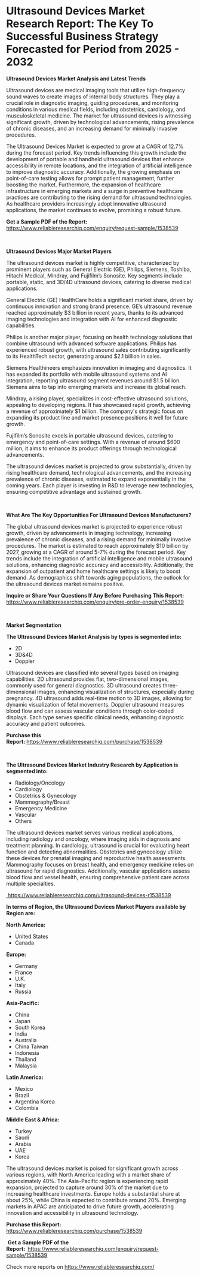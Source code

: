 <p><h1>Ultrasound Devices Market Research Report: The Key To Successful Business Strategy Forecasted for Period from 2025 - 2032</h1></p><p><strong>Ultrasound Devices Market Analysis and Latest Trends</strong></p>
<p><p>Ultrasound devices are medical imaging tools that utilize high-frequency sound waves to create images of internal body structures. They play a crucial role in diagnostic imaging, guiding procedures, and monitoring conditions in various medical fields, including obstetrics, cardiology, and musculoskeletal medicine. The market for ultrasound devices is witnessing significant growth, driven by technological advancements, rising prevalence of chronic diseases, and an increasing demand for minimally invasive procedures.</p><p>The Ultrasound Devices Market is expected to grow at a CAGR of 12.7% during the forecast period. Key trends influencing this growth include the development of portable and handheld ultrasound devices that enhance accessibility in remote locations, and the integration of artificial intelligence to improve diagnostic accuracy. Additionally, the growing emphasis on point-of-care testing allows for prompt patient management, further boosting the market. Furthermore, the expansion of healthcare infrastructure in emerging markets and a surge in preventive healthcare practices are contributing to the rising demand for ultrasound technologies. As healthcare providers increasingly adopt innovative ultrasound applications, the market continues to evolve, promising a robust future.</p></p>
<p><strong>Get a Sample PDF of the Report:&nbsp;</strong> <a href="https://www.reliableresearchiq.com/enquiry/request-sample/1538539?utm_campaign=3350&utm_medium=2&utm_source=Github&utm_content=ia&utm_term=10042025&utm_id=ultrasound-devices">https://www.reliableresearchiq.com/enquiry/request-sample/1538539</a></p>
<p>&nbsp;</p>
<p><strong>Ultrasound Devices Major Market Players</strong></p>
<p><p>The ultrasound devices market is highly competitive, characterized by prominent players such as General Electric (GE), Philips, Siemens, Toshiba, Hitachi Medical, Mindray, and Fujifilm’s Sonosite. Key segments include portable, static, and 3D/4D ultrasound devices, catering to diverse medical applications.</p><p>General Electric (GE) HealthCare holds a significant market share, driven by continuous innovation and strong brand presence. GE’s ultrasound revenue reached approximately $3 billion in recent years, thanks to its advanced imaging technologies and integration with AI for enhanced diagnostic capabilities.</p><p>Philips is another major player, focusing on health technology solutions that combine ultrasound with advanced software applications. Philips has experienced robust growth, with ultrasound sales contributing significantly to its HealthTech sector, generating around $2.1 billion in sales.</p><p>Siemens Healthineers emphasizes innovation in imaging and diagnostics. It has expanded its portfolio with mobile ultrasound systems and AI integration, reporting ultrasound segment revenues around $1.5 billion. Siemens aims to tap into emerging markets and increase its global reach.</p><p>Mindray, a rising player, specializes in cost-effective ultrasound solutions, appealing to developing regions. It has showcased rapid growth, achieving a revenue of approximately $1 billion. The company's strategic focus on expanding its product line and market presence positions it well for future growth.</p><p>Fujifilm’s Sonosite excels in portable ultrasound devices, catering to emergency and point-of-care settings. With a revenue of around $600 million, it aims to enhance its product offerings through technological advancements.</p><p>The ultrasound devices market is projected to grow substantially, driven by rising healthcare demand, technological advancements, and the increasing prevalence of chronic diseases, estimated to expand exponentially in the coming years. Each player is investing in R&D to leverage new technologies, ensuring competitive advantage and sustained growth.</p></p>
<p>&nbsp;</p>
<p><strong>What Are The Key Opportunities For Ultrasound Devices Manufacturers?</strong></p>
<p><p>The global ultrasound devices market is projected to experience robust growth, driven by advancements in imaging technology, increasing prevalence of chronic diseases, and a rising demand for minimally invasive procedures. The market is estimated to reach approximately $10 billion by 2027, growing at a CAGR of around 5-7% during the forecast period. Key trends include the integration of artificial intelligence and mobile ultrasound solutions, enhancing diagnostic accuracy and accessibility. Additionally, the expansion of outpatient and home healthcare settings is likely to boost demand. As demographics shift towards aging populations, the outlook for the ultrasound devices market remains positive.</p></p>
<p><strong>Inquire or Share Your Questions If Any Before Purchasing This Report:</strong> <a href="https://www.reliableresearchiq.com/enquiry/pre-order-enquiry/1538539?utm_campaign=3350&utm_medium=2&utm_source=Github&utm_content=ia&utm_term=10042025&utm_id=ultrasound-devices">https://www.reliableresearchiq.com/enquiry/pre-order-enquiry/1538539</a></p>
<p>&nbsp;</p>
<p><strong>Market Segmentation</strong></p>
<p><strong>The Ultrasound Devices Market Analysis by types is segmented into:</strong></p>
<p><ul><li>2D</li><li>3D&4D</li><li>Doppler</li></ul></p>
<p><p>Ultrasound devices are classified into several types based on imaging capabilities. 2D ultrasound provides flat, two-dimensional images, commonly used for general diagnostics. 3D ultrasound creates three-dimensional images, enhancing visualization of structures, especially during pregnancy. 4D ultrasound adds real-time motion to 3D images, allowing for dynamic visualization of fetal movements. Doppler ultrasound measures blood flow and can assess vascular conditions through color-coded displays. Each type serves specific clinical needs, enhancing diagnostic accuracy and patient outcomes.</p></p>
<p><strong>Purchase this Report:&nbsp;</strong><a href="https://www.reliableresearchiq.com/purchase/1538539?utm_campaign=3350&utm_medium=2&utm_source=Github&utm_content=ia&utm_term=10042025&utm_id=ultrasound-devices">https://www.reliableresearchiq.com/purchase/1538539</a></p>
<p>&nbsp;</p>
<p><strong>The Ultrasound Devices Market Industry Research by Application is segmented into:</strong></p>
<p><ul><li>Radiology/Oncology</li><li>Cardiology</li><li>Obstetrics & Gynecology</li><li>Mammography/Breast</li><li>Emergency Medicine</li><li>Vascular</li><li>Others</li></ul></p>
<p><p>The ultrasound devices market serves various medical applications, including radiology and oncology, where imaging aids in diagnosis and treatment planning. In cardiology, ultrasound is crucial for evaluating heart function and detecting abnormalities. Obstetrics and gynecology utilize these devices for prenatal imaging and reproductive health assessments. Mammography focuses on breast health, and emergency medicine relies on ultrasound for rapid diagnostics. Additionally, vascular applications assess blood flow and vessel health, ensuring comprehensive patient care across multiple specialties.</p></p>
<p><a href="https://www.reliableresearchiq.com/ultrasound-devices-r1538539?utm_campaign=3350&utm_medium=2&utm_source=Github&utm_content=ia&utm_term=10042025&utm_id=ultrasound-devices">&nbsp;https://www.reliableresearchiq.com/ultrasound-devices-r1538539</a></p>
<p><strong>In terms of Region, the Ultrasound Devices Market Players available by Region are:</strong></p>
<p>
    <p> <strong> North America: </strong>
        <ul>
            <li>United States</li>
            <li>Canada</li>
        </ul>
        </p> 
    <p> <strong> Europe: </strong>
        <ul>
            <li>Germany</li>
            <li>France</li>
            <li>U.K.</li>
            <li>Italy</li>
            <li>Russia</li>
        </ul>
        </p> 
    <p> <strong> Asia-Pacific: </strong>
        <ul>
            <li>China</li>
            <li>Japan</li>
            <li>South Korea</li>
            <li>India</li>
            <li>Australia</li>
            <li>China Taiwan</li>
            <li>Indonesia</li>
            <li>Thailand</li>
            <li>Malaysia</li>
        </ul>
        </p> 
    <p> <strong> Latin America: </strong>
        <ul>
            <li>Mexico</li>
            <li>Brazil</li>
            <li>Argentina Korea</li>
            <li>Colombia</li>
        </ul>
        </p> 
    <p> <strong> Middle East & Africa: </strong>
        <ul>
            <li>Turkey</li>
            <li>Saudi</li>
            <li>Arabia</li>
            <li>UAE</li>
            <li>Korea</li>
        </ul>
    </p>
    </p>
<p><p>The ultrasound devices market is poised for significant growth across various regions, with North America leading with a market share of approximately 40%. The Asia-Pacific region is experiencing rapid expansion, projected to capture around 30% of the market due to increasing healthcare investments. Europe holds a substantial share at about 25%, while China is expected to contribute around 20%. Emerging markets in APAC are anticipated to drive future growth, accelerating innovation and accessibility in ultrasound technology.</p></p>
<p><strong>Purchase this Report: </strong><a href="https://www.reliableresearchiq.com/purchase/1538539?utm_campaign=3350&utm_medium=2&utm_source=Github&utm_content=ia&utm_term=10042025&utm_id=ultrasound-devices">https://www.reliableresearchiq.com/purchase/1538539</a></p>
<p>&nbsp;<strong>Get a Sample PDF of the Report:&nbsp;&nbsp;</strong><a href="https://www.reliableresearchiq.com/enquiry/request-sample/1538539?utm_campaign=3350&utm_medium=2&utm_source=Github&utm_content=ia&utm_term=10042025&utm_id=ultrasound-devices">https://www.reliableresearchiq.com/enquiry/request-sample/1538539</a></p>
<p><strong></strong></p>
<p>Check more reports on <a href="https://www.reliableresearchiq.com/?utm_campaign=3350&utm_medium=2&utm_source=Github&utm_content=ia&utm_term=10042025&utm_id=ultrasound-devices">https://www.reliableresearchiq.com/</a></p>